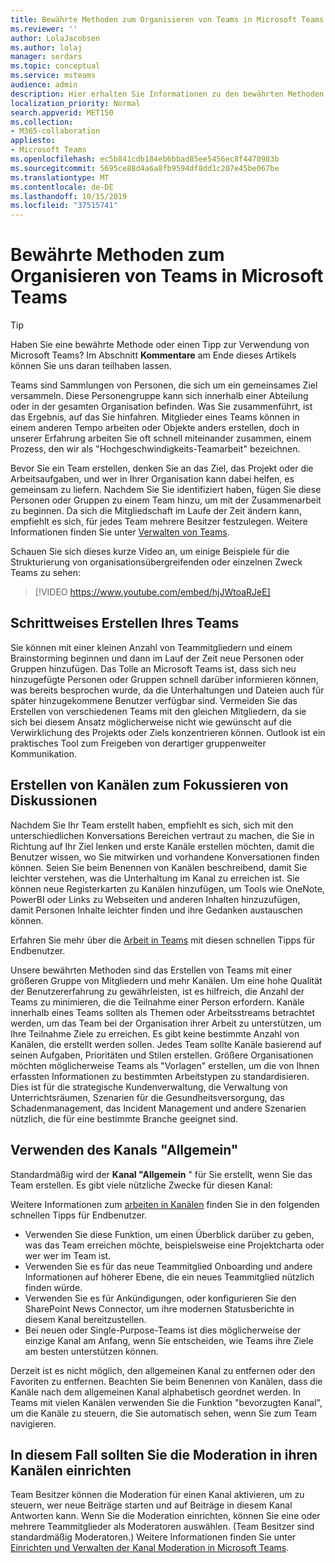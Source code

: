 ```yaml
---
title: Bewährte Methoden zum Organisieren von Teams in Microsoft Teams
ms.reviewer: ''
author: LolaJacobsen
ms.author: lolaj
manager: serdars
ms.topic: conceptual
ms.service: msteams
audience: admin
description: Hier erhalten Sie Informationen zu den bewährten Methoden zum Organisieren von Teams in Microsoft Teams gemäß den Anforderungen Ihrer Organisation.
localization_priority: Normal
search.appverid: MET150
ms.collection:
- M365-collaboration
appliesto:
- Microsoft Teams
ms.openlocfilehash: ec5b841cdb184eb6bbad85ee5456ec8f4470983b
ms.sourcegitcommit: 5695ce88d4a6a8fb9594df8dd1c207e45be067be
ms.translationtype: MT
ms.contentlocale: de-DE
ms.lasthandoff: 10/15/2019
ms.locfileid: "37515741"
---
```

<a name="best-practices-for-organizing-teams-in-microsoft-teams"></a>Bewährte Methoden zum Organisieren von Teams in Microsoft Teams
======================================================

> [!TIP]
> Haben Sie eine bewährte Methode oder einen Tipp zur Verwendung von Microsoft Teams? Im Abschnitt **Kommentare** am Ende dieses Artikels können Sie uns daran teilhaben lassen.

Teams sind Sammlungen von Personen, die sich um ein gemeinsames Ziel versammeln. Diese Personengruppe kann sich innerhalb einer Abteilung oder in der gesamten Organisation befinden. Was Sie zusammenführt, ist das Ergebnis, auf das Sie hinfahren. Mitglieder eines Teams können in einem anderen Tempo arbeiten oder Objekte anders erstellen, doch in unserer Erfahrung arbeiten Sie oft schnell miteinander zusammen, einem Prozess, den wir als "Hochgeschwindigkeits-Teamarbeit" bezeichnen.  

Bevor Sie ein Team erstellen, denken Sie an das Ziel, das Projekt oder die Arbeitsaufgaben, und wer in Ihrer Organisation kann dabei helfen, es gemeinsam zu liefern. Nachdem Sie Sie identifiziert haben, fügen Sie diese Personen oder Gruppen zu einem Team hinzu, um mit der Zusammenarbeit zu beginnen. Da sich die Mitgliedschaft im Laufe der Zeit ändern kann, empfiehlt es sich, für jedes Team mehrere Besitzer festzulegen. Weitere Informationen finden Sie unter [Verwalten von Teams](https://support.office.com/article/Teams-and-Channels-df38ae23-8f85-46d3-b071-cb11b9de5499).

Schauen Sie sich dieses kurze Video an, um einige Beispiele für die Strukturierung von organisationsübergreifenden oder einzelnen Zweck Teams zu sehen:

> [!VIDEO https://www.youtube.com/embed/hjJWtoaRJeE]

## <a name="build-your-team-gradually"></a>Schrittweises Erstellen Ihres Teams

Sie können mit einer kleinen Anzahl von Teammitgliedern und einem Brainstorming beginnen und dann im Lauf der Zeit neue Personen oder Gruppen hinzufügen. Das Tolle an Microsoft Teams ist, dass sich neu hinzugefügte Personen oder Gruppen schnell darüber informieren können, was bereits besprochen wurde, da die Unterhaltungen und Dateien auch für später hinzugekommene Benutzer verfügbar sind. Vermeiden Sie das Erstellen von verschiedenen Teams mit den gleichen Mitgliedern, da sie sich bei diesem Ansatz möglicherweise nicht wie gewünscht auf die Verwirklichung des Projekts oder Ziels konzentrieren können. Outlook ist ein praktisches Tool zum Freigeben von derartiger gruppenweiter Kommunikation.

## <a name="create-channels-to-focus-discussions"></a>Erstellen von Kanälen zum Fokussieren von Diskussionen

Nachdem Sie Ihr Team erstellt haben, empfiehlt es sich, sich mit den unterschiedlichen Konversations Bereichen vertraut zu machen, die Sie in Richtung auf Ihr Ziel lenken und erste Kanäle erstellen möchten, damit die Benutzer wissen, wo Sie mitwirken und vorhandene Konversationen finden können. Seien Sie beim Benennen von Kanälen beschreibend, damit Sie leichter verstehen, was die Unterhaltung im Kanal zu erreichen ist. Sie können neue Registerkarten zu Kanälen hinzufügen, um Tools wie OneNote, PowerBI oder Links zu Webseiten und anderen Inhalten hinzuzufügen, damit Personen Inhalte leichter finden und ihre Gedanken austauschen können.

Erfahren Sie mehr über die [Arbeit in Teams](https://support.office.com/article/teams-and-channels-df38ae23-8f85-46d3-b071-cb11b9de5499#ID0EAABAAA=Work_in_teams) mit diesen schnellen Tipps für Endbenutzer. 

Unsere bewährten Methoden sind das Erstellen von Teams mit einer größeren Gruppe von Mitgliedern und mehr Kanälen. Um eine hohe Qualität der Benutzererfahrung zu gewährleisten, ist es hilfreich, die Anzahl der Teams zu minimieren, die die Teilnahme einer Person erfordern. Kanäle innerhalb eines Teams sollten als Themen oder Arbeitsstreams betrachtet werden, um das Team bei der Organisation ihrer Arbeit zu unterstützen, um Ihre Teilnahme Ziele zu erreichen. Es gibt keine bestimmte Anzahl von Kanälen, die erstellt werden sollen. Jedes Team sollte Kanäle basierend auf seinen Aufgaben, Prioritäten und Stilen erstellen. Größere Organisationen möchten möglicherweise Teams als "Vorlagen" erstellen, um die von Ihnen erfassten Informationen zu bestimmten Arbeitstypen zu standardisieren. Dies ist für die strategische Kundenverwaltung, die Verwaltung von Unterrichtsräumen, Szenarien für die Gesundheitsversorgung, das Schadenmanagement, das Incident Management und andere Szenarien nützlich, die für eine bestimmte Branche geeignet sind.

## <a name="use-the-general-channel"></a>Verwenden des Kanals "Allgemein"

Standardmäßig wird der **Kanal "Allgemein** " für Sie erstellt, wenn Sie das Team erstellen. Es gibt viele nützliche Zwecke für diesen Kanal:

Weitere Informationen zum [arbeiten in Kanälen](https://support.office.com/article/teams-and-channels-df38ae23-8f85-46d3-b071-cb11b9de5499#ID0EAABAAA=Work_in_channels) finden Sie in den folgenden schnellen Tipps für Endbenutzer.

- Verwenden Sie diese Funktion, um einen Überblick darüber zu geben, was das Team erreichen möchte, beispielsweise eine Projektcharta oder wer wer im Team ist.
- Verwenden Sie es für das neue Teammitglied Onboarding und andere Informationen auf höherer Ebene, die ein neues Teammitglied nützlich finden würde.
- Verwenden Sie es für Ankündigungen, oder konfigurieren Sie den SharePoint News Connector, um ihre modernen Statusberichte in diesem Kanal bereitzustellen.  
- Bei neuen oder Single-Purpose-Teams ist dies möglicherweise der einzige Kanal am Anfang, wenn Sie entscheiden, wie Teams ihre Ziele am besten unterstützen können.

Derzeit ist es nicht möglich, den allgemeinen Kanal zu entfernen oder den Favoriten zu entfernen. Beachten Sie beim Benennen von Kanälen, dass die Kanäle nach dem allgemeinen Kanal alphabetisch geordnet werden. In Teams mit vielen Kanälen verwenden Sie die Funktion "bevorzugten Kanal", um die Kanäle zu steuern, die Sie automatisch sehen, wenn Sie zum Team navigieren. 

## <a name="consider-setting-up-moderation-in-your-channels"></a>In diesem Fall sollten Sie die Moderation in ihren Kanälen einrichten

Team Besitzer können die Moderation für einen Kanal aktivieren, um zu steuern, wer neue Beiträge starten und auf Beiträge in diesem Kanal Antworten kann. Wenn Sie die Moderation einrichten, können Sie eine oder mehrere Teammitglieder als Moderatoren auswählen. (Team Besitzer sind standardmäßig Moderatoren.) Weitere Informationen finden Sie unter [Einrichten und Verwalten der Kanal Moderation in Microsoft Teams](manage-channel-moderation-in-teams.md).

